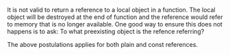 It is not valid to return a reference to a local object in a function. The local object will be destroyed at the end of function and the reference would refer to memory that is no longer available. One good way to ensure this does not happens is to ask: To what preexisting object is the refence referring?  

The above postulations applies for both plain and const references.   
